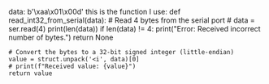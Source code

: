 data: b'\xaa\x01\x00d'
this is the function I use:
def read_int32_from_serial(data):
    # Read 4 bytes from the serial port
    # data = ser.read(4)
    print(len(data))
    if len(data) != 4:
        print("Error: Received incorrect number of bytes.")
        return None

    # Convert the bytes to a 32-bit signed integer (little-endian)
    value = struct.unpack('<i', data)[0]
    # print(f"Received value: {value}")
    return value

    
